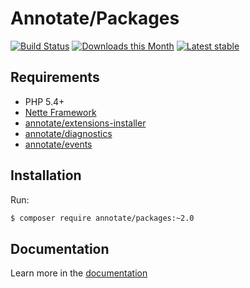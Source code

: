 Annotate/Packages
================================

[![Build Status](https://travis-ci.org/AnnotateFramework/packages.svg?branch=master)](https://travis-ci.org/AnnotateFramework/packages)
[![Downloads this Month](https://img.shields.io/packagist/dm/AnnotateFramework/packages.svg)](https://packagist.org/packages/AnnotateFramework/packages)
[![Latest stable](https://img.shields.io/packagist/v/AnnotateFramework/packages.svg)](https://packagist.org/packages/AnnotateFramework/packages)

Requirements
------------
- PHP 5.4+
- [Nette Framework](https://github.com/nette/nette)
- [annotate/extensions-installer](https://github.com/AnnotateFramework/extensions-installer)
- [annotate/diagnostics](https://github.com/AnnotateFramework/diagnostics)
- [annotate/events](https://github.com/AnnotateFramework/events)

Installation
------------
Run:

```sh
$ composer require annotate/packages:~2.0
```

Documentation
-------------

Learn more in the [documentation](docs/en/index.md)
